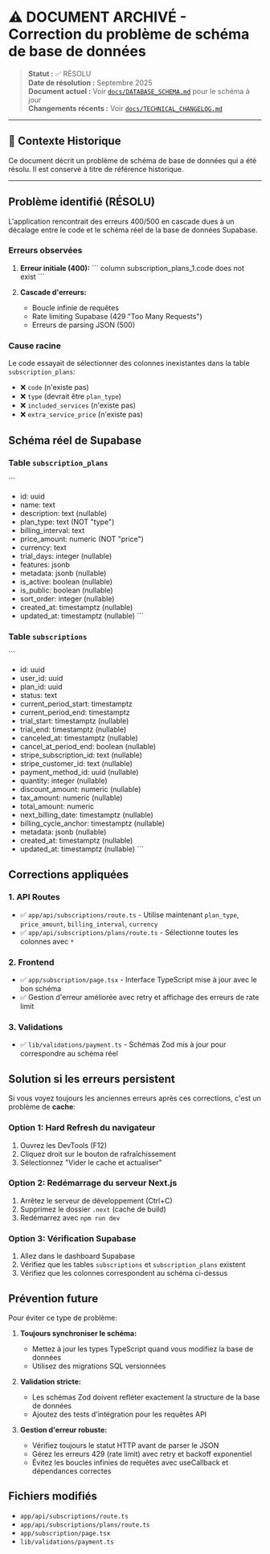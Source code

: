# ⚠️ DOCUMENT ARCHIVÉ - Correction du problème de schéma de base de données

> **Statut :** ✅ RÉSOLU  
> **Date de résolution :** Septembre 2025  
> **Document actuel :** Voir [`docs/DATABASE_SCHEMA.md`](docs/DATABASE_SCHEMA.md) pour le schéma à jour  
> **Changements récents :** Voir [`docs/TECHNICAL_CHANGELOG.md`](docs/TECHNICAL_CHANGELOG.md)

---

## 📌 Contexte Historique

Ce document décrit un problème de schéma de base de données qui a été résolu. Il est conservé à titre de référence historique.

---

## Problème identifié (RÉSOLU)

L'application rencontrait des erreurs 400/500 en cascade dues à un décalage entre le code et le schéma réel de la base de données Supabase.

### Erreurs observées

1. **Erreur initiale (400):**
   \`\`\`
   column subscription_plans_1.code does not exist
   \`\`\`

2. **Cascade d'erreurs:**
   - Boucle infinie de requêtes
   - Rate limiting Supabase (429 "Too Many Requests")
   - Erreurs de parsing JSON (500)

### Cause racine

Le code essayait de sélectionner des colonnes inexistantes dans la table `subscription_plans`:
- ❌ `code` (n'existe pas)
- ❌ `type` (devrait être `plan_type`)
- ❌ `included_services` (n'existe pas)
- ❌ `extra_service_price` (n'existe pas)

## Schéma réel de Supabase

### Table `subscription_plans`
\`\`\`
- id: uuid
- name: text
- description: text (nullable)
- plan_type: text (NOT "type")
- billing_interval: text
- price_amount: numeric (NOT "price")
- currency: text
- trial_days: integer (nullable)
- features: jsonb
- metadata: jsonb (nullable)
- is_active: boolean (nullable)
- is_public: boolean (nullable)
- sort_order: integer (nullable)
- created_at: timestamptz (nullable)
- updated_at: timestamptz (nullable)
\`\`\`

### Table `subscriptions`
\`\`\`
- id: uuid
- user_id: uuid
- plan_id: uuid
- status: text
- current_period_start: timestamptz
- current_period_end: timestamptz
- trial_start: timestamptz (nullable)
- trial_end: timestamptz (nullable)
- canceled_at: timestamptz (nullable)
- cancel_at_period_end: boolean (nullable)
- stripe_subscription_id: text (nullable)
- stripe_customer_id: text (nullable)
- payment_method_id: uuid (nullable)
- quantity: integer (nullable)
- discount_amount: numeric (nullable)
- tax_amount: numeric (nullable)
- total_amount: numeric
- next_billing_date: timestamptz (nullable)
- billing_cycle_anchor: timestamptz (nullable)
- metadata: jsonb (nullable)
- created_at: timestamptz (nullable)
- updated_at: timestamptz (nullable)
\`\`\`

## Corrections appliquées

### 1. API Routes
- ✅ `app/api/subscriptions/route.ts` - Utilise maintenant `plan_type`, `price_amount`, `billing_interval`, `currency`
- ✅ `app/api/subscriptions/plans/route.ts` - Sélectionne toutes les colonnes avec `*`

### 2. Frontend
- ✅ `app/subscription/page.tsx` - Interface TypeScript mise à jour avec le bon schéma
- ✅ Gestion d'erreur améliorée avec retry et affichage des erreurs de rate limit

### 3. Validations
- ✅ `lib/validations/payment.ts` - Schémas Zod mis à jour pour correspondre au schéma réel

## Solution si les erreurs persistent

Si vous voyez toujours les anciennes erreurs après ces corrections, c'est un problème de **cache**:

### Option 1: Hard Refresh du navigateur
1. Ouvrez les DevTools (F12)
2. Cliquez droit sur le bouton de rafraîchissement
3. Sélectionnez "Vider le cache et actualiser"

### Option 2: Redémarrage du serveur Next.js
1. Arrêtez le serveur de développement (Ctrl+C)
2. Supprimez le dossier `.next` (cache de build)
3. Redémarrez avec `npm run dev`

### Option 3: Vérification Supabase
1. Allez dans le dashboard Supabase
2. Vérifiez que les tables `subscriptions` et `subscription_plans` existent
3. Vérifiez que les colonnes correspondent au schéma ci-dessus

## Prévention future

Pour éviter ce type de problème:

1. **Toujours synchroniser le schéma:**
   - Mettez à jour les types TypeScript quand vous modifiez la base de données
   - Utilisez des migrations SQL versionnées

2. **Validation stricte:**
   - Les schémas Zod doivent refléter exactement la structure de la base de données
   - Ajoutez des tests d'intégration pour les requêtes API

3. **Gestion d'erreur robuste:**
   - Vérifiez toujours le statut HTTP avant de parser le JSON
   - Gérez les erreurs 429 (rate limit) avec retry et backoff exponentiel
   - Évitez les boucles infinies de requêtes avec useCallback et dépendances correctes

## Fichiers modifiés

- `app/api/subscriptions/route.ts`
- `app/api/subscriptions/plans/route.ts`
- `app/subscription/page.tsx`
- `lib/validations/payment.ts`
